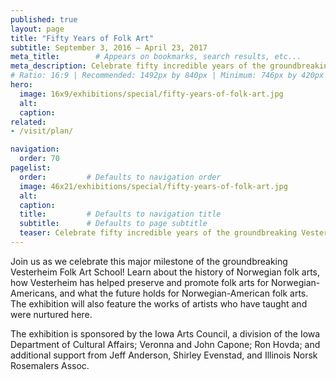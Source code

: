 ```yaml
---
published: true
layout: page
title: "Fifty Years of Folk Art"
subtitle: September 3, 2016 – April 23, 2017
meta_title:        # Appears on bookmarks, search results, etc...
meta_description: Celebrate fifty incredible years of the groundbreaking Vesterheim Folk Art School and the famous annual exhibition it inspired.
# Ratio: 16:9 | Recommended: 1492px by 840px | Minimum: 746px by 420px
hero:
  image: 16x9/exhibitions/special/fifty-years-of-folk-art.jpg
  alt:
  caption:
related:
- /visit/plan/

navigation:
  order: 70
pagelist:
  order:         # Defaults to navigation order
  image: 46x21/exhibitions/special/fifty-years-of-folk-art.jpg
  alt:
  caption: 
  title:         # Defaults to navigation title
  subtitle:      # Defaults to page subtitle
  teaser: Celebrate fifty incredible years of the groundbreaking Vesterheim Folk Art School and the famous annual exhibition it inspired.
---
```

Join us as we celebrate this major milestone of the groundbreaking Vesterheim Folk Art School! Learn about the history of Norwegian folk arts, how Vesterheim has helped preserve and promote folk arts for Norwegian-Americans, and what the future holds for Norwegian-American folk arts. The exhibition will also feature the works of artists who have taught and were nurtured here. 

The exhibition is sponsored by the Iowa Arts Council, a division of the Iowa Department of Cultural Affairs; Veronna and John Capone; Ron Hovda; and additional support from Jeff Anderson, Shirley Evenstad, and Illinois Norsk Rosemalers Assoc.